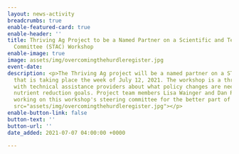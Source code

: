 ```yaml
---
layout: news-activity
breadcrumbs: true
enable-featured-card: true
enable-header: ''
title: Thriving Ag Project to be a Named Partner on a Scientific and Technical Advisory
  Committee (STAC) Workshop
enable-image: true
image: assets/img/overcomingthehurdleregister.jpg
event-date: 
description: <p>The Thriving Ag project will be a named partner on a STAC workshop
  that is taking place the week of July 12, 2021. The workshop is a three-day discussion
  with technical assistance providers about what policy changes are needed to reach
  nutrient reduction goals. Project team members Lisa Wainger and Dan Read have been
  working on this workshop's steering committee for the better part of a year.</p><p><img
  src="assets/img/overcomingthehurdleregister.jpg"></p>
enable-button-link: false
button-text: ''
button-url: ''
date_added: 2021-07-07 04:00:00 +0000

---
```

